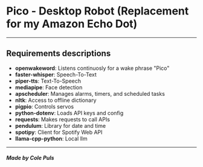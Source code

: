# Pico - Desktop Robot (Replacement for my Amazon Echo Dot)

---

## Requirements descriptions
- **openwakeword**: Listens continuosly for a wake phrase "Pico"
- **faster-whisper**: Speech-To-Text
- **piper-tts**: Text-To-Speech
- **mediapipe**: Face detection
- **apscheduler**: Manages alarms, timers, and scheduled tasks
- **nltk**: Access to offline dictionary
- **pigpio**: Controls servos
- **python-dotenv**: Loads API keys and config
- **requests**: Makes requests to call APIs
- **pendulum**: Library for date and time
- **spotipy**: Client for Spotify Web API
- **llama-cpp-python**: Local llm

---

##### Made by Cole Puls